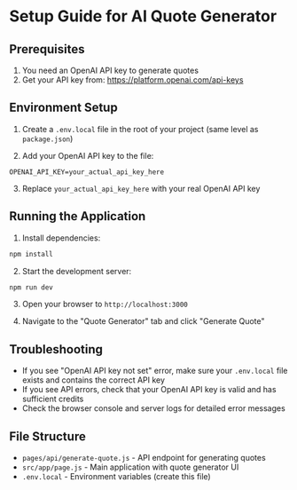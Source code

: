 # Setup Guide for AI Quote Generator

## Prerequisites
1. You need an OpenAI API key to generate quotes
2. Get your API key from: https://platform.openai.com/api-keys

## Environment Setup

1. Create a `.env.local` file in the root of your project (same level as `package.json`)

2. Add your OpenAI API key to the file:
```
OPENAI_API_KEY=your_actual_api_key_here
```

3. Replace `your_actual_api_key_here` with your real OpenAI API key

## Running the Application

1. Install dependencies:
```bash
npm install
```

2. Start the development server:
```bash
npm run dev
```

3. Open your browser to `http://localhost:3000`

4. Navigate to the "Quote Generator" tab and click "Generate Quote"

## Troubleshooting

- If you see "OpenAI API key not set" error, make sure your `.env.local` file exists and contains the correct API key
- If you see API errors, check that your OpenAI API key is valid and has sufficient credits
- Check the browser console and server logs for detailed error messages

## File Structure
- `pages/api/generate-quote.js` - API endpoint for generating quotes
- `src/app/page.js` - Main application with quote generator UI
- `.env.local` - Environment variables (create this file) 